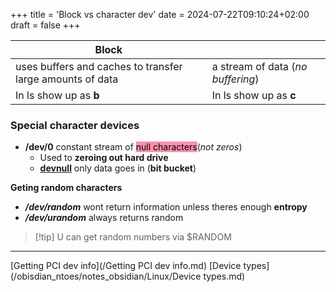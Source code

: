 +++
title = 'Block vs character dev'
date = 2024-07-22T09:10:24+02:00
draft = false
+++

    
| **Block**                                                     |                                   |
| ------------------------------------------------------------- | --------------------------------- |
| uses buffers and caches to transfer large amounts of data<br> | a stream of data (*no buffering*) |
| In ls show up as **b**                                        | In ls show up as **c**            |




### Special character devices 

- **/dev/0** constant stream of <mark style="background: #FF5582A6;">null characters</mark>(*not zeros*)
	- Used to **zeroing out hard drive** 
	- **[devnull](/obisdian_ntoes/scriptss/devnull.md)** only data goes in (**bit bucket**)

**Geting  random characters**
- ***/dev/random*** wont return information unless theres enough **entropy**
- ***/dev/urandom*** always returns random 

>[!tip] U can get random numbers via $RANDOM

---- 
 [Getting PCI dev info](/Getting PCI dev info.md) [Device types](/obisdian_ntoes/notes_obsidian/Linux/Device types.md)
 